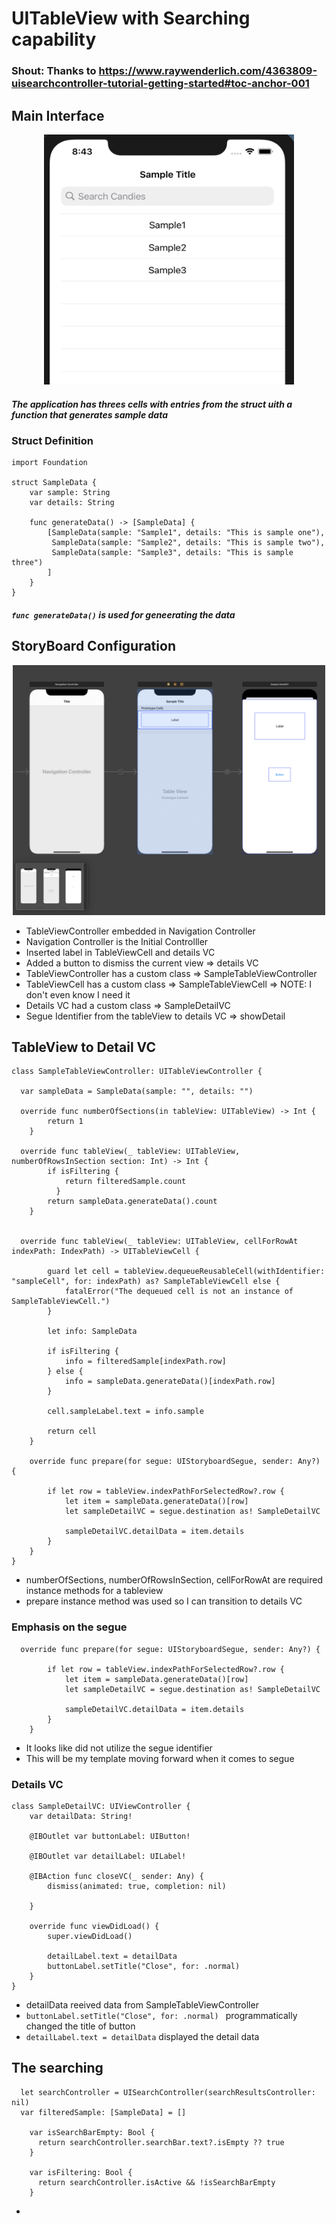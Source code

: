 # UITableView with Searching capability

### Shout: Thanks to https://www.raywenderlich.com/4363809-uisearchcontroller-tutorial-getting-started#toc-anchor-001

## Main Interface 
<p align="center">
  <img src="./Images/Main Interface.png" width="400" height="400" title="Initial VC">
</p>

##### The application has threes cells with entries from the struct uith a function that generates sample data

### Struct Definition
```
import Foundation

struct SampleData {
    var sample: String
    var details: String
    
    func generateData() -> [SampleData] {
        [SampleData(sample: "Sample1", details: "This is sample one"),
         SampleData(sample: "Sample2", details: "This is sample two"),
         SampleData(sample: "Sample3", details: "This is sample three")
        ]
    }
}
```
##### ```func generateData()``` is used for geneerating the data 

## StoryBoard Configuration
<p align="center">
  <img src="./Images/StoryBoard.png" width="500" height="400" title="Initial VC">
</p>

- TableViewController embedded in Navigation Controller
- Navigation Controller is the Initial Controlller
- Inserted label in TableViewCell and details VC
- Added a button to dismiss the current view => details VC
- TableViewController has a custom class => SampleTableViewController
- TableViewCell has a custom class => SampleTableViewCell => NOTE: I don't even know I need it
- Details VC had a custom class => SampleDetailVC
- Segue Identifier from the tableView to details VC => showDetail

## TableView to Detail VC
```
class SampleTableViewController: UITableViewController {

  var sampleData = SampleData(sample: "", details: "")
  
  override func numberOfSections(in tableView: UITableView) -> Int {
        return 1
    }
  
  override func tableView(_ tableView: UITableView, numberOfRowsInSection section: Int) -> Int {
        if isFiltering {
            return filteredSample.count
          }
        return sampleData.generateData().count
    }
  
  
  override func tableView(_ tableView: UITableView, cellForRowAt indexPath: IndexPath) -> UITableViewCell {
    
        guard let cell = tableView.dequeueReusableCell(withIdentifier: "sampleCell", for: indexPath) as? SampleTableViewCell else {
            fatalError("The dequeued cell is not an instance of SampleTableViewCell.")
        }
        
        let info: SampleData
        
        if isFiltering {
            info = filteredSample[indexPath.row]
        } else {
            info = sampleData.generateData()[indexPath.row]
        }
          
        cell.sampleLabel.text = info.sample
        
        return cell
    }
    
    override func prepare(for segue: UIStoryboardSegue, sender: Any?) {

        if let row = tableView.indexPathForSelectedRow?.row {
            let item = sampleData.generateData()[row]
            let sampleDetailVC = segue.destination as! SampleDetailVC

            sampleDetailVC.detailData = item.details
        }
    }
}
```
- numberOfSections, numberOfRowsInSection, cellForRowAt are required instance methods for a tableview
- prepare instance method was used so I can transition to details VC

### Emphasis on the segue
```
  override func prepare(for segue: UIStoryboardSegue, sender: Any?) {

        if let row = tableView.indexPathForSelectedRow?.row {
            let item = sampleData.generateData()[row]
            let sampleDetailVC = segue.destination as! SampleDetailVC

            sampleDetailVC.detailData = item.details
        }
    }
```
- It looks like did not utilize the segue identifier
- This will be my template moving forward when it comes to segue

### Details VC

```
class SampleDetailVC: UIViewController {  
    var detailData: String!
    
    @IBOutlet var buttonLabel: UIButton!
    
    @IBOutlet var detailLabel: UILabel!

    @IBAction func closeVC(_ sender: Any) {
        dismiss(animated: true, completion: nil)
        
    }
    
    override func viewDidLoad() {
        super.viewDidLoad()
        
        detailLabel.text = detailData
        buttonLabel.setTitle("Close", for: .normal)
    }
}
```
- detailData reeived data from SampleTableViewController
- ```buttonLabel.setTitle("Close", for: .normal) ``` programmatically changed the title of button
-  ```detailLabel.text = detailData``` displayed the detail data

## The searching
```
  let searchController = UISearchController(searchResultsController: nil)
  var filteredSample: [SampleData] = []
    
    var isSearchBarEmpty: Bool {
      return searchController.searchBar.text?.isEmpty ?? true
    }
    
    var isFiltering: Bool {
      return searchController.isActive && !isSearchBarEmpty
    }
 ```
 - 
 
